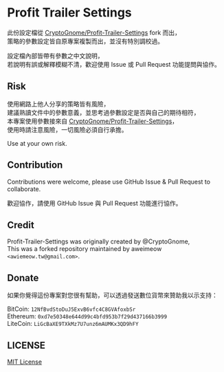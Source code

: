 # Profit Trailer Settings

此份設定檔從
[CryptoGnome/Profit-Trailer-Settings](https://github.com/CryptoGnome/Profit-Trailer-Settings) fork 而出，  
策略的參數設定皆自原專案複製而出，並沒有特別調校過。

設定檔內部皆帶有參數之中文說明，  
若說明有誤或解釋模糊不清，歡迎使用 Issue 或 Pull Request 功能提問與協作。

## Risk

使用網路上他人分享的策略皆有風險，  
建議熟讀文件中的參數意義，並思考過參數設定是否與自己的期待相符，  
本專案使用參數接來自
[CryptoGnome/Profit-Trailer-Settings](https://github.com/CryptoGnome/Profit-Trailer-Settings)，  
使用時請注意風險，一切風險必須自行承擔。

Use at your own risk.

## Contribution



Contributions were welcome, please use GitHub Issue & Pull Request to
collaborate.

歡迎協作，請使用 GitHub Issue 與 Pull Request 功能進行協作。

## Credit

Profit-Trailer-Settings was originally created by @CryptoGnome,  
This was a forked repository maintained by aweimeow `<awiemeow.tw@gmail.com>`.

## Donate

如果你覺得這份專案對您很有幫助，可以透過發送數位貨幣來贊助我以示支持：

BitCoin: `12NfBvdStoDuJ5ExvB6vfc4C8GVAfoxbSr`  
Ethereum: `0xd7e50348e644d99c4bfd953b7f29d437166b3999`  
LiteCoin: `LiGcBaXE9TXkMz7U7unz6mAUMKx3QD9hFY`

## LICENSE

[MIT License](https://opensource.org/licenses/MIT)

